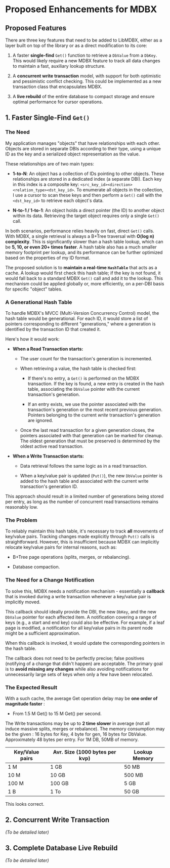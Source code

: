 # Proposed Enhancements for MDBX
## Proposed Features
There are three key features that need to be added to LibMDBX, either as a layer built on top of the library or as a direct modification to its core:

1. A faster **single-find** `Get()` function to retrieve a `DbValue` from a `DbKey`. This would likely require a new MDBX feature to track all data changes to maintain a fast, auxiliary lookup structure.
    
2. A **concurrent write transaction** model, with support for both optimistic and pessimistic conflict checking. This could be implemented as a new transaction class that encapsulates MDBX.
    
3. A **live rebuild** of the entire database to compact storage and ensure optimal performance for cursor operations.
    

## 1. Faster Single-Find `Get()`
### The Need
My application manages "objects" that have relationships with each other. Objects are stored in separate DBIs according to their type, using a unique ID as the key and a serialized object representation as the value.

These relationships are of two main types:

- **1-to-N**: An object has a collection of IDs pointing to other objects. These relationships are stored in a dedicated index (a separate DBI). Each key in this index is a composite key: `<src_key_id><direction><relation_type><dst_key_id>`. To enumerate all objects in the collection, I use a cursor to scan these keys and then perform a `Get()` call with the `<dst_key_id>` to retrieve each object's data.
    
- **N-to-1 / 1-to-1**: An object holds a direct pointer (the ID) to another object within its data. Retrieving the target object requires only a single `Get()` call.
    
In both scenarios, performance relies heavily on fast, direct `Get()` calls. With MDBX, a single retrieval is always a B+Tree traversal with **O(log n) complexity**. This is significantly slower than a hash table lookup, which can be **5, 10, or even 20+ times faster**. A hash table also has a much smaller memory footprint per lookup, and its performance can be further optimized based on the properties of my ID format.

The proposed solution is to **maintain a real-time `HashTable`** that acts as a cache. A lookup would first check this hash table; if the key is not found, it would fall back to a standard MDBX `Get()` call and add it to the lookup. This mechanism could be applied globally or, more efficiently, on a per-DBI basis for specific "object" tables.

### A Generational Hash Table
To handle MDBX's MVCC (Multi-Version Concurrency Control) model, the hash table would be generational. For each ID, it would store a list of pointers corresponding to different "generations," where a generation is identified by the transaction ID that created it.

Here's how it would work:

- **When a Read Transaction starts:**
    
    - The user count for the transaction's generation is incremented.
        
    - When retrieving a value, the hash table is checked first:
        
        - If there's no entry, a `Get()` is performed on the MDBX transaction. If the key is found, a new entry is created in the hash table, associating the `DbValue` pointer with the current transaction's generation.
            
        - If an entry exists, we use the pointer associated with the transaction's generation or the most recent previous generation. Pointers belonging to the current _write_ transaction's generation are ignored.
            
    - Once the last read transaction for a given generation closes, the pointers associated with that generation can be marked for cleanup. The oldest generation that must be preserved is determined by the oldest active read transaction.
        
- **When a Write Transaction starts:**
    
    - Data retrieval follows the same logic as in a read transaction.
        
    - When a key/value pair is updated (`Put()`), the new `DbValue` pointer is added to the hash table and associated with the current write transaction's generation ID.
        

This approach should result in a limited number of generations being stored per entry, as long as the number of concurrent read transactions remains reasonably low.

### The Problem

To reliably maintain this hash table, it's necessary to track **all** movements of key/value pairs. Tracking changes made explicitly through `Put()` calls is straightforward. However, this is insufficient because MDBX can implicitly relocate key/value pairs for internal reasons, such as:

- B+Tree page operations (splits, merges, or rebalancing).
    
- Database compaction.
    
### The Need for a Change Notification
To solve this, MDBX needs a notification mechanism - essentially a **callback** that is invoked during a write transaction whenever a key/value pair is implicitly moved.

This callback should ideally provide the DBI, the new `DbKey`, and the new `DbValue` pointer for each affected item. A notification covering a range of keys (e.g., a start and end key) could also be effective. For example, if a leaf page is modified, a notification for all key/value pairs in its parent node might be a sufficient approximation.

When this callback is invoked, it would update the corresponding pointers in the hash table.

The callback does not need to be perfectly precise; false positives (notifying of a change that didn't happen) are acceptable. The primary goal is to **avoid missing any changes** while also avoiding notifications for unnecessarily large sets of keys when only a few have been relocated.

### The Expected Result
With a such cache, the average Get operation delay may be **one order of magnitude faster** :
- From 1.5 M Get() to 15 M Get() per second.

The Write transactions may be up to **2  time slower** in average (not all induce massive splits, merges or rebalance). The memory consumption may be the given : 16 bytes for Key, 4 byte for gen, 16 bytes for DbValue. Approximately 48 bytes per entry. For 1M DB, 50MB of memory.

| Key/Value pairs | Avr. Size (1000 bytes per kvp) | Lookup Memory |
| --------------- | ------------------------------ | ------------- |
| 1 M             | 1 GB                           | 50 MB         |
| 10 M            | 10 GB                          | 500 MB        |
| 100 M           | 100 GB                         | 5 GB          |
| 1 B             | 1 To                           | 50 GB         |
This looks correct.

## 2. Concurrent Write Transaction
_(To be detailed later)_

## 3. Complete Database Live Rebuild
_(To be detailed later)_